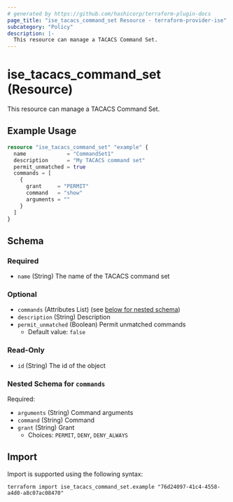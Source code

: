 ```yaml
---
# generated by https://github.com/hashicorp/terraform-plugin-docs
page_title: "ise_tacacs_command_set Resource - terraform-provider-ise"
subcategory: "Policy"
description: |-
  This resource can manage a TACACS Command Set.
---
```


# ise_tacacs_command_set (Resource)

This resource can manage a TACACS Command Set.

## Example Usage

```terraform
resource "ise_tacacs_command_set" "example" {
  name             = "CommandSet1"
  description      = "My TACACS command set"
  permit_unmatched = true
  commands = [
    {
      grant     = "PERMIT"
      command   = "show"
      arguments = ""
    }
  ]
}
```

<!-- schema generated by tfplugindocs -->
## Schema

### Required

- `name` (String) The name of the TACACS command set

### Optional

- `commands` (Attributes List) (see [below for nested schema](#nestedatt--commands))
- `description` (String) Description
- `permit_unmatched` (Boolean) Permit unmatched commands
  - Default value: `false`

### Read-Only

- `id` (String) The id of the object

<a id="nestedatt--commands"></a>
### Nested Schema for `commands`

Required:

- `arguments` (String) Command arguments
- `command` (String) Command
- `grant` (String) Grant
  - Choices: `PERMIT`, `DENY`, `DENY_ALWAYS`

## Import

Import is supported using the following syntax:

```shell
terraform import ise_tacacs_command_set.example "76d24097-41c4-4558-a4d0-a8c07ac08470"
```

